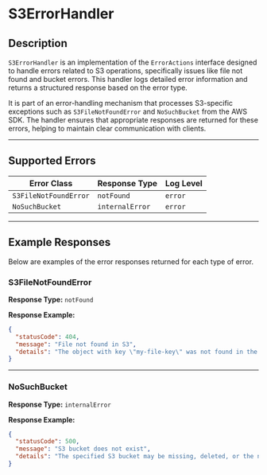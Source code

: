 # S3ErrorHandler

## Description

`S3ErrorHandler` is an implementation of the `ErrorActions` interface designed to handle errors related to S3 operations, specifically issues like file not found and bucket errors. This handler logs detailed error information and returns a structured response based on the error type.

It is part of an error-handling mechanism that processes S3-specific exceptions such as `S3FileNotFoundError` and `NoSuchBucket` from the AWS SDK. The handler ensures that appropriate responses are returned for these errors, helping to maintain clear communication with clients.

---

## Supported Errors

| Error Class           | Response Type   | Log Level |
| --------------------- | --------------- | --------- |
| `S3FileNotFoundError` | `notFound`      | `error`   |
| `NoSuchBucket`        | `internalError` | `error`   |

---

## Example Responses

Below are examples of the error responses returned for each type of error.

### S3FileNotFoundError

**Response Type:** `notFound`

**Response Example:**

```json
{
  "statusCode": 404,
  "message": "File not found in S3",
  "details": "The object with key \"my-file-key\" was not found in the S3 bucket."
}
```

---

### NoSuchBucket

**Response Type:** `internalError`

**Response Example:**

```json
{
  "statusCode": 500,
  "message": "S3 bucket does not exist",
  "details": "The specified S3 bucket may be missing, deleted, or the name is incorrect."
}
```